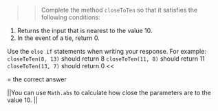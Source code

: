 >>Complete the method <code>closeToTen</code> so that it satisfies the following conditions:</p>
<ol>
<li>Returns the input that is nearest to the value 10.</li>
<li>In the event of a tie, return 0.</li>
</ol>
<p>Use the <code>else if</code> statements when writing your response.
For example:
<code>closeToTen(8, 13)</code> should return 8
<code>closeToTen(11, 8)</code> should return 11
<code>closeToTen(13, 7)</code> should return 0 <<

= the correct answer

||You can use <code>Math.abs</code> to calculate how close the parameters are to the value 10. ||